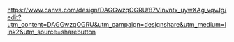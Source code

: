 https://www.canva.com/design/DAGGwzqOGRU/87VInvntx_uywXAg_vqvJg/edit?utm_content=DAGGwzqOGRU&utm_campaign=designshare&utm_medium=link2&utm_source=sharebutton
